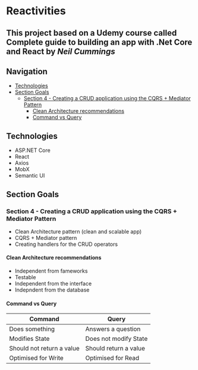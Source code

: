 # Reactivities

## This project based on a Udemy course called **Complete guide to building an app with .Net Core and React** by _Neil Cummings_

## Navigation

- [Technologies](#technologies)
- [Section Goals](#section-goals)
  - [Section 4 - Creating a CRUD application using the CQRS + Mediator Pattern](#section_4_-_creating_a_crud_application_using_the_cqrs_+_mediator_pattern)
    - [Clean Architecture recommendations](#clean-architecture-recommendations)
    - [Command vs Query](#command-vs-query)

## Technologies

- <span>ASP.<span>NET Core
- React
- Axios
- MobX
- Semantic UI

## Section Goals

### Section 4 - Creating a CRUD application using the CQRS + Mediator Pattern

- Clean Architecture pattern (clean and scalable app)
- CQRS + Mediator pattern
- Creating handlers for the CRUD operators

#### Clean Architecture recommendations
- Independent from fameworks
- Testable
- Independent from the interface
- Indepndent from the database

#### Command vs Query
Command | Query
------- | -----
Does something | Answers a question
Modifies State | Does not modify State
Should not return a value | Should return a value
Optimised for Write | Optimised for Read
